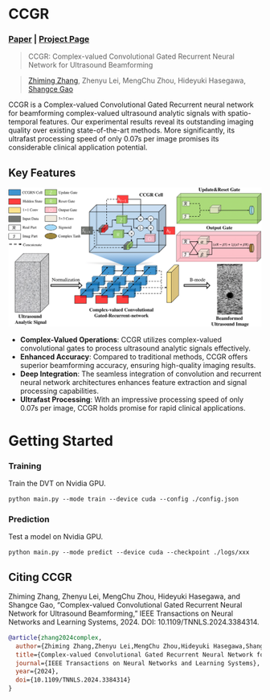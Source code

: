 # CCGR
### [Paper](https://ieeexplore.ieee.org/document/10496192) | [Project Page](https://github.com/zhangzm0128/CCGR) 

> CCGR: Complex-valued Convolutional Gated Recurrent Neural Network for Ultrasound Beamforming

> [Zhiming Zhang](https://zhangzm0128.github.io/), Zhenyu Lei, MengChu Zhou, Hideyuki Hasegawa, [Shangce Gao](https://toyamaailab.github.io/)

CCGR is a Complex-valued Convolutional Gated Recurrent neural network for beamforming complex-valued ultrasound analytic signals with spatio-temporal features. Our experimental results reveal its outstanding imaging quality over existing state-of-the-art methods. More significantly, its ultrafast processing speed of only 0.07s per image promises its considerable clinical application potential.

## Key Features
![demo](./framework.png)

- **Complex-Valued Operations**: CCGR utilizes complex-valued convolutional gates to process ultrasound analytic signals effectively.
- **Enhanced Accuracy**: Compared to traditional methods, CCGR offers superior beamforming accuracy, ensuring high-quality imaging results.
- **Deep Integration**: The seamless integration of convolution and recurrent neural network architectures enhances feature extraction and signal processing capabilities.
- **Ultrafast Processing**: With an impressive processing speed of only 0.07s per image, CCGR holds promise for rapid clinical applications.

# Getting Started

### Training
Train the DVT on Nvidia GPU.
```
python main.py --mode train --device cuda --config ./config.json
```
### Prediction
Test a model on Nvidia GPU.
```
python main.py --mode predict --device cuda --checkpoint ./logs/xxx
```
## Citing CCGR

Zhiming Zhang, Zhenyu Lei, MengChu Zhou, Hideyuki Hasegawa, and Shangce Gao, “Complex-valued Convolutional Gated Recurrent Neural Network for Ultrasound Beamforming,” IEEE Transactions on Neural Networks and Learning Systems, 2024. DOI: 10.1109/TNNLS.2024.3384314. 


```bib
@article{zhang2024complex,
  author={Zhiming Zhang,Zhenyu Lei,MengChu Zhou,Hideyuki Hasegawa,Shangce Gao},
  title={Complex-valued Convolutional Gated Recurrent Neural Network for Ultrasound Beamforming},
  journal={IEEE Transactions on Neural Networks and Learning Systems},  
  year={2024},
  doi={10.1109/TNNLS.2024.3384314}
}
